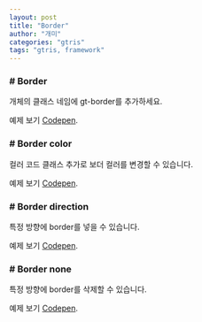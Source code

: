 ```yaml
---
layout: post
title: "Border"
author: "개미"
categories: "gtris"
tags: "gtris, framework"
---
```


### # Border

개체의 클래스 네임에 gt-border를 추가하세요.

<script src="https://gist.github.com/gabia-frontend-dev/af6635735644deca38f935e597dac0c7.js"></script>

예제 보기 [Codepen](https://codepen.io/dochoul/pen/veQeXg).

### # Border color

컬러 코드 클래스 추가로 보더 컬러를 변경할 수 있습니다.  

<script src="https://gist.github.com/gabia-frontend-dev/91633b2dd89fd22b3330e1c207670f8a.js"></script>

예제 보기 [Codepen](https://codepen.io/dochoul/pen/GMwMrv).

### # Border direction

특정 방향에 border를 넣을 수 있습니다.

<script src="https://gist.github.com/gabia-frontend-dev/1c5923207425e8a01282b24692b81b2a.js"></script>

예제 보기 [Codepen](https://codepen.io/dochoul/pen/aLQLVv).

### # Border none

특정 방향에 border를 삭제할 수 있습니다.

<script src="https://gist.github.com/gabia-frontend-dev/388c4ffb4f7d78bcb2f25d44a6f64df7.js"></script>

예제 보기 [Codepen](https://codepen.io/dochoul/pen/MEzEpx).